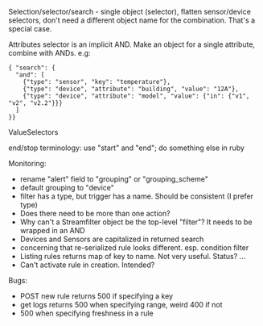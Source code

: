 Selection/selector/search - single object (selector), flatten sensor/device selectors,
don't need a different object name for the combination. That's a special case.

Attributes selector is an implicit AND. Make an object for a single attribute,
combine with ANDs. e.g:
```
{ "search": {
  "and": [
    {"type": "sensor", "key": "temperature"},
    {"type": "device", "attribute": "building", "value": "12A"},
    {"type": "device", "attribute": "model", "value": {"in": {"v1", "v2", "v2.2"}}}
  ]
}}
```

ValueSelectors



end/stop terminology: use "start" and "end"; do something else in ruby


Monitoring:

* rename "alert" field to "grouping" or "grouping_scheme"
* default grouping to "device"
* filter has a type, but trigger has a name. Should be consistent (I prefer type)
* Does there need to be more than one action?
* Why can't a Streamfilter object be the top-level "filter"? It needs to be wrapped in an AND
* Devices and Sensors are capitalized in returned search
* concerning that re-serialized rule looks different. esp. condition filter
* Listing rules returns map of key to name. Not very useful. Status? ...
* Can't activate rule in creation. Intended?


Bugs:

* POST new rule returns 500 if specifying a key
* get logs returns 500 when specifying range, weird 400 if not
* 500 when specifying freshness in a rule
